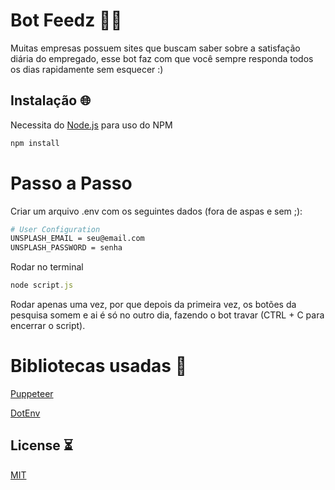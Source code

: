 # Bot Feedz 🤖🧾

Muitas empresas possuem sites que buscam saber sobre a satisfação diária do empregado, esse bot faz com que você sempre responda todos os dias rapidamente sem esquecer :)

## Instalação 🌐

Necessita do [Node.js](https://nodejs.org/en) para uso do NPM

```bash
npm install
```

# Passo a Passo
Criar um arquivo .env com os seguintes dados (fora de aspas e sem ;):
```bash
# User Configuration
UNSPLASH_EMAIL = seu@email.com
UNSPLASH_PASSWORD = senha
```
Rodar no terminal
```javascript
node script.js
```
Rodar apenas uma vez, por que depois da primeira vez, os botões da pesquisa somem e ai é só no outro dia, fazendo o bot travar (CTRL + C para encerrar o script).

# Bibliotecas usadas 📖

[Puppeteer](https://github.com/puppeteer/puppeteer)

[DotEnv](https://www.npmjs.com/package/dotenv)

## License ⏳

[MIT](https://choosealicense.com/licenses/mit/)
